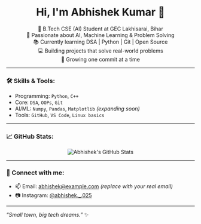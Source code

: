 <h1 align="center">Hi, I'm Abhishek Kumar 👋</h1>

<p align="center">
  🚀 B.Tech CSE (AI) Student at GEC Lakhisarai, Bihar <br>
  🤖 Passionate about AI, Machine Learning & Problem Solving <br>
  📚 Currently learning DSA | Python | Git | Open Source <br>
  💻 Building projects that solve real-world problems <br>
  🌱 Growing one commit at a time
</p>

---

### 🛠️ Skills & Tools:
- Programming: `Python`, `C++`
- Core: `DSA`, `OOPs`, `Git`
- AI/ML: `Numpy`, `Pandas`, `Matplotlib` *(expanding soon)*
- Tools: `GitHub`, `VS Code`, `Linux basics`

---

### 📈 GitHub Stats:
<p align="center">
  <img src="https://github-readme-stats.vercel.app/api?username=abhishek-username&show_icons=true&theme=radical" alt="Abhishek's GitHub Stats" />
</p>

---

### 🔗 Connect with me:
- 📫 Email: abhishek@example.com *(replace with your real email)*
- 📷 Instagram: [@abhishek._.025](https://instagram.com/abhishek._.025)

---

*“Small town, big tech dreams.”* ✨

<!--
**Abhishek05-03/Abhishek05-03** is a ✨ _special_ ✨ repository because its `README.md` (this file) appears on your GitHub profile.

Here are some ideas to get you started:

- 🔭 I’m currently working on ...
- 🌱 I’m currently learning ...
- 👯 I’m looking to collaborate on ...
- 🤔 I’m looking for help with ...
- 💬 Ask me about ...
- 📫 How to reach me: ...
- 😄 Pronouns: ...
- ⚡ Fun fact: ...
-->
